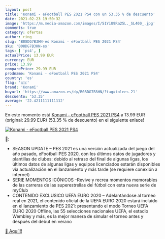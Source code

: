 ```yaml
---
layout: post
title: 'Konami - eFootball PES 2021 PS4 con un 53.35 % de descuento'
date: 2021-02-23 19:50:32
image: 'https://m.media-amazon.com/images/I/51YiU9Ra25L._SL400_.jpg'
comments: true
category: ofertas
author: ring
slug: 'B08DG7B3HN-es Konami - eFootball PES 2021 PS4'
sku: 'B08DG7B3HN-es'
tags: [ 'ps4', ]
actualPrice: 13.99 EUR
currency: EUR
price: 13.99
comparePrice: 29.99 EUR
prodname: 'Konami - eFootball PES 2021 PS4'
country: 'es'
flag: '🇪🇸'
brand: 'Konami'
buyurl: 'https://www.amazon.es/dp/B08DG7B3HN/?tag=tolees-21'
descuento: '53.35'
average: '22.4211111111112'
---
```


En este momento está [Konami - eFootball PES 2021 PS4](https://www.amazon.es/dp/B08DG7B3HN/?tag=tolees-21) a 13.99 EUR (original: 29.99 EUR) (53.35 %  de descuento) en el siguiente enlace!

[![Konami - eFootball PES 2021 PS4](https://m.media-amazon.com/images/I/51YiU9Ra25L._SL400_.jpg)](https://www.amazon.es/dp/B08DG7B3HN/?tag=tolees-21)

🔎:

- SEASON UPDATE – PES 2021 es una versión actualizada del juego del año pasado, eFootball PES 2020, con los últimos datos de jugadores y plantillas de clubes: debido al retraso del final de algunas ligas, los últimos datos de algunas ligas y equipos licenciados estarán disponibles vía actualización en el lanzamiento y más tarde (se requiere conexión a internet)
- SERIE MOMENTOS ICÓNICOS –Revive y recrea momentos memorables de las carreras de las superestrellas del fútbol con esta nueva serie de myClub
- CONTENIDO EXCLUSICO UEFA EURO 2020 – Adelantándose al torneo real en 2021, el contenido oficial de la UEFA EURO 2020 estará incluido en el lanzamiento de PES 2021: presentando el modo Torneo UEFA EURO 2020 Offline, las 55 selecciones nacionales UEFA, el estadio Wembley y más, es la mejor manera de simular el torneo antes y después del debut en verano

[🛒 Aquí!!!](https://www.amazon.es/dp/B08DG7B3HN/?tag=tolees-21)

